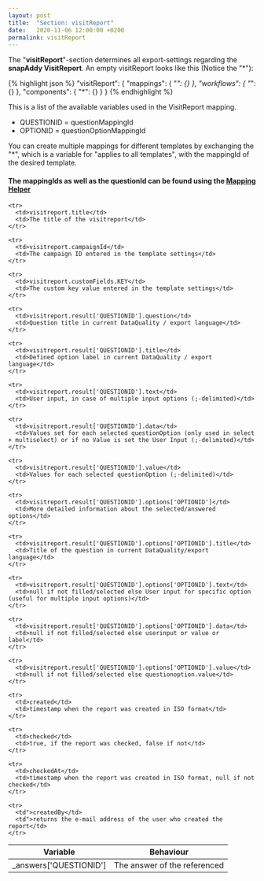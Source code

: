 ```yaml
---
layout: post
title:  "Section: visitReport"
date:   2020-11-06 12:00:00 +0200
permalink: visitReport
---
```


The "<b>visitReport</b>"-section determines all export-settings regarding the <b>snapAddy VisitReport</b>. 
An empty visitReport looks like this (Notice the "*"):

{% highlight json %}
"visitReport": {
    "mappings": {
        "*": {}
    },
    "workflows": {
        "*": {}
    },
    "components": {
        "*": {}
    }
}
{% endhighlight %}

This is a list of the available variables used in the VisitReport mapping.
- QUESTIONID = questionMappingId
- OPTIONID = questionOptionMappingId

You can create multiple mappings for different templates by exchanging the "*", which is a variable for "applies to all templates", with the mappingId of the desired template.

<h4>
  <b>The mappingIds as well as the questionId can be found using the <a href="https://vr-helper.snapaddy.com/" target="_blank">Mapping Helper</a>
  </b>
</h4>


<table>
  <colgroup>
    <col/>
    <col/>
  </colgroup>
  <tr class="header">
    <th>Variable</th>
    <th>Behaviour</th>
  </tr>

  <tbody>
    <tr>
      <td>_answers['QUESTIONID']</td>
      <td>The answer of the referenced</td>
    </tr>

    <tr>
      <td>visitreport.title</td>
      <td>The title of the visitreport</td>
    </tr>

    <tr>
      <td>visitreport.campaignId</td>
      <td>The campaign ID entered in the template settings</td>
    </tr>

    <tr>
      <td>visitreport.customFields.KEY</td>
      <td>The custom key value entered in the template settings</td>
    </tr>

    <tr>
      <td>visitreport.result['QUESTIONID'].question</td>
      <td>Question title in current DataQuality / export language</td>
    </tr>

    <tr>
      <td>visitreport.result['QUESTIONID'].title</td>
      <td>Defined option label in current DataQuality / export language</td>
    </tr>

    <tr>
      <td>visitreport.result['QUESTIONID'].text</td>
      <td>User input, in case of multiple input options (;-delimited)</td>
    </tr>

    <tr>
      <td>visitreport.result['QUESTIONID'].data</td>
      <td>Values set for each selected questionOption (only used in select + multiselect) or if no Value is set the User Input (;-delimited)</td>
    </tr>

    <tr>
      <td>visitreport.result['QUESTIONID'].value</td>
      <td>Values for each selected questionOption (;-delimited)</td>
    </tr>

    <tr>
      <td>visitreport.result['QUESTIONID'].options['OPTIONID']</td>
      <td>More detailed information about the selected/answered options</td>
    </tr>

    <tr>
      <td>visitreport.result['QUESTIONID'].options['OPTIONID'].title</td>
      <td>Title of the question in current DataQuality/export language</td>
    </tr>

    <tr>
      <td>visitreport.result['QUESTIONID'].options['OPTIONID'].text</td>
      <td>null if not filled/selected else User input for specific option (useful for multiple input options)</td>
    </tr>

    <tr>
      <td>visitreport.result['QUESTIONID'].options['OPTIONID'].data</td>
      <td>null if not filled/selected else userinput or value or label</td>
    </tr>

    <tr>
      <td>visitreport.result['QUESTIONID'].options['OPTIONID'].value</td>
      <td>null if not filled/selected else questionoption.value</td>
    </tr>

    <tr>
      <td>created</td>
      <td>timestamp when the report was created in ISO format</td>
    </tr>

    <tr>
      <td>checked</td>
      <td>true, if the report was checked, false if not</td>
    </tr>

    <tr>
      <td>checkedAt</td>
      <td>timestamp when the report was created in ISO format, null if not checked</td>
    </tr>

    <tr>
      <td">createdBy</td>
      <td">returns the e-mail address of the user who created the report</td>
    </tr>
  </tbody>
</table>
